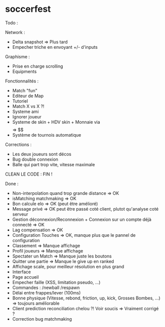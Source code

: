 # soccerfest 

Todo : 

Network :
- Delta snapshot => Plus tard
- Empecher triche en envoyant +/- d'inputs

Graphisme :
- Prise en charge scrolling
- Equipments

Fonctionnalités : 
- Match "fun"
- Editeur de Map
- Tutoriel
- Match X vs X ?!
- Systeme ami
- Ignorer joueur
- Systeme de skin + HDV skin + Monnaie via $$$$ => $$
- Système de tournois automatique

Corrections : 
- Les deux joueurs sont décos
- Bug double connexion
- Balle qui part trop vite, vitesse maximale


CLEAN LE CODE : FIN !

Done :
- Non-interpolation quand trop grande distance => OK
- isMatching matchmaking => OK
- Bon calcule elo => OK (peut être amélioré)
- Message privé => OK peut être passé coté client, plutot qu'analyse coté serveur
- Gestion déconnexion/Reconnexion + Connexion sur un compte déjà connecté => OK
- Lag compensation => OK
- Configuration Touches => OK, manque plus que le pannel de configuration
- Classement => Manque affichage
- Profil joueurs => Manque affichage
- Spectater un Match => Manque juste les boutons
- Quitter une partie => Manque le give up en ranked
- Affichage scale, pour meilleur résolution en plus grand
- Interface
- Page accueil
- Empecher faille (XSS, limitation pseudo, ...)
- Commandes : /newball /respawn
- Délai entre frappes/lever (100ms)
- Bonne physique (Vitesse, rebond, friction, up, kick, Grosses Bombes, ...) => toujours améliorable
- Client prediction reconciliation chelou ?! Voir soucis => Vraiment corrigé ?
- Correction bug matchmaking






